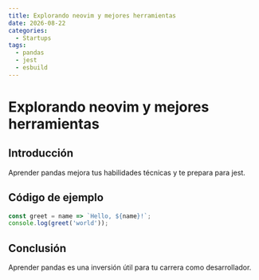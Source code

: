 ```yaml
---
title: Explorando neovim y mejores herramientas
date: 2026-08-22
categories:
  - Startups
tags:
  - pandas
  - jest
  - esbuild
---
```


# Explorando neovim y mejores herramientas

## Introducción

Aprender pandas mejora tus habilidades técnicas y te prepara para jest.

## Código de ejemplo

```javascript
const greet = name => `Hello, ${name}!`;
console.log(greet('world'));
```

## Conclusión

Aprender pandas es una inversión útil para tu carrera como desarrollador.